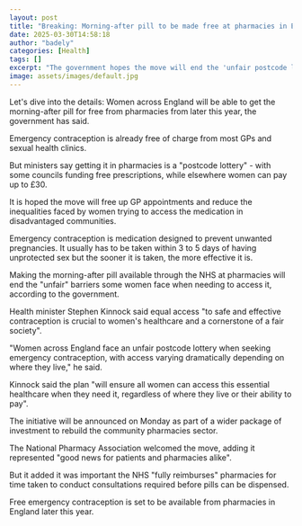 ```yaml
---
layout: post
title: "Breaking: Morning-after pill to be made free at pharmacies in England"
date: 2025-03-30T14:58:18
author: "badely"
categories: [Health]
tags: []
excerpt: "The government hopes the move will end the 'unfair postcode lottery' some women face."
image: assets/images/default.jpg
---
```


Let's dive into the details: Women across England will be able to get the morning-after pill for free from pharmacies from later this year, the government has said.

Emergency contraception is already free of charge from most GPs and sexual health clinics.

But ministers say getting it in pharmacies is a "postcode lottery" - with some councils funding free prescriptions, while elsewhere women can pay up to £30.

It is hoped the move will free up GP appointments and reduce the inequalities faced by women trying to access the medication in disadvantaged communities.

Emergency contraception is medication designed to prevent unwanted pregnancies. It usually has to be taken within 3 to 5 days of having unprotected sex but the sooner it is taken, the more effective it is.

Making the morning-after pill available through the NHS at pharmacies will end the "unfair" barriers some women face when needing to access it, according to the government. 

Health minister Stephen Kinnock said equal access "to safe and effective contraception is crucial to women's healthcare and a cornerstone of a fair society".

"Women across England face an unfair postcode lottery when seeking emergency contraception, with access varying dramatically depending on where they live," he said.

Kinnock said the plan "will ensure all women can access this essential healthcare when they need it, regardless of where they live or their ability to pay".

The initiative will be announced on Monday as part of a wider package of investment to rebuild the community pharmacies sector.

The National Pharmacy Association welcomed the move, adding it represented "good news for patients and pharmacies alike".

But it added it was important the NHS "fully reimburses" pharmacies for time taken to conduct consultations required before pills can be dispensed.

Free emergency contraception is set to be available from pharmacies in England later this year. 

